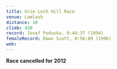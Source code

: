 ```yaml
---
title: Urie Loch Hill Race
venue: Lamlash
distance: 10
climb: 430
record: Josef Poduska, 0:44:37 (1994)
femaleRecord: Dawn Scott, 0:56:09 (1996)
web: 
---
```

**Race cancelled for 2012**